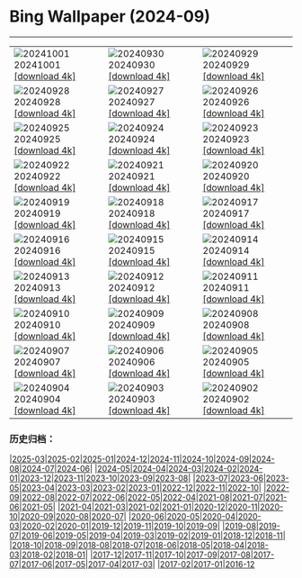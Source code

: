 # Bing Wallpaper (2024-09)
**************

<table><tr><td><img src="https://www.bing.com/th?id=OHR.WalrusNorway_PT-BR4604487839_1920x1080.jpg" alt="20241001"> 20241001 <a href="https://www.bing.com/th?id=OHR.WalrusNorway_PT-BR4604487839_UHD.jpg">[download 4k]</a></td><td><img src="https://www.bing.com/th?id=OHR.ConnecticutBridge_PT-BR4352188943_1920x1080.jpg" alt="20240930"> 20240930 <a href="https://www.bing.com/th?id=OHR.ConnecticutBridge_PT-BR4352188943_UHD.jpg">[download 4k]</a></td><td><img src="https://www.bing.com/th?id=OHR.FloridaSeashore_PT-BR4145108998_1920x1080.jpg" alt="20240929"> 20240929 <a href="https://www.bing.com/th?id=OHR.FloridaSeashore_PT-BR4145108998_UHD.jpg">[download 4k]</a></td></tr><tr><td><img src="https://www.bing.com/th?id=OHR.VeniceAerial_PT-BR3049943279_1920x1080.jpg" alt="20240928"> 20240928 <a href="https://www.bing.com/th?id=OHR.VeniceAerial_PT-BR3049943279_UHD.jpg">[download 4k]</a></td><td><img src="https://www.bing.com/th?id=OHR.LittleToucanet_PT-BR1307591671_1920x1080.jpg" alt="20240927"> 20240927 <a href="https://www.bing.com/th?id=OHR.LittleToucanet_PT-BR1307591671_UHD.jpg">[download 4k]</a></td><td><img src="https://www.bing.com/th?id=OHR.GiantSequoias_PT-BR0989155735_1920x1080.jpg" alt="20240926"> 20240926 <a href="https://www.bing.com/th?id=OHR.GiantSequoias_PT-BR0989155735_UHD.jpg">[download 4k]</a></td></tr><tr><td><img src="https://www.bing.com/th?id=OHR.SkaftafellWaterfall_PT-BR0775400551_1920x1080.jpg" alt="20240925"> 20240925 <a href="https://www.bing.com/th?id=OHR.SkaftafellWaterfall_PT-BR0775400551_UHD.jpg">[download 4k]</a></td><td><img src="https://www.bing.com/th?id=OHR.IcebergOtter_PT-BR0553443956_1920x1080.jpg" alt="20240924"> 20240924 <a href="https://www.bing.com/th?id=OHR.IcebergOtter_PT-BR0553443956_UHD.jpg">[download 4k]</a></td><td><img src="https://www.bing.com/th?id=OHR.Primavera_PT-BR5788355112_1920x1080.jpg" alt="20240923"> 20240923 <a href="https://www.bing.com/th?id=OHR.Primavera_PT-BR5788355112_UHD.jpg">[download 4k]</a></td></tr><tr><td><img src="https://www.bing.com/th?id=OHR.DiadaArvore_PT-BR9942268995_1920x1080.jpg" alt="20240922"> 20240922 <a href="https://www.bing.com/th?id=OHR.DiadaArvore_PT-BR9942268995_UHD.jpg">[download 4k]</a></td><td><img src="https://www.bing.com/th?id=OHR.OcracokeLight_PT-BR0175808147_1920x1080.jpg" alt="20240921"> 20240921 <a href="https://www.bing.com/th?id=OHR.OcracokeLight_PT-BR0175808147_UHD.jpg">[download 4k]</a></td><td><img src="https://www.bing.com/th?id=OHR.DiaNacionaldoTeatro_PT-BR7232325945_1920x1080.jpg" alt="20240920"> 20240920 <a href="https://www.bing.com/th?id=OHR.DiaNacionaldoTeatro_PT-BR7232325945_UHD.jpg">[download 4k]</a></td></tr><tr><td><img src="https://www.bing.com/th?id=OHR.GujoHachiman_PT-BR3323033809_1920x1080.jpg" alt="20240919"> 20240919 <a href="https://www.bing.com/th?id=OHR.GujoHachiman_PT-BR3323033809_UHD.jpg">[download 4k]</a></td><td><img src="https://www.bing.com/th?id=OHR.MidAutumnSingapore_PT-BR5635809883_1920x1080.jpg" alt="20240918"> 20240918 <a href="https://www.bing.com/th?id=OHR.MidAutumnSingapore_PT-BR5635809883_UHD.jpg">[download 4k]</a></td><td><img src="https://www.bing.com/th?id=OHR.SunriseWallabies_PT-BR5783760197_1920x1080.jpg" alt="20240917"> 20240917 <a href="https://www.bing.com/th?id=OHR.SunriseWallabies_PT-BR5783760197_UHD.jpg">[download 4k]</a></td></tr><tr><td><img src="https://www.bing.com/th?id=OHR.CalabriaPeperoncino_PT-BR8530214805_1920x1080.jpg" alt="20240916"> 20240916 <a href="https://www.bing.com/th?id=OHR.CalabriaPeperoncino_PT-BR8530214805_UHD.jpg">[download 4k]</a></td><td><img src="https://www.bing.com/th?id=OHR.RapaNuiSunrise_PT-BR6063530742_1920x1080.jpg" alt="20240915"> 20240915 <a href="https://www.bing.com/th?id=OHR.RapaNuiSunrise_PT-BR6063530742_UHD.jpg">[download 4k]</a></td><td><img src="https://www.bing.com/th?id=OHR.PointReyes_PT-BR8277913386_1920x1080.jpg" alt="20240914"> 20240914 <a href="https://www.bing.com/th?id=OHR.PointReyes_PT-BR8277913386_UHD.jpg">[download 4k]</a></td></tr><tr><td><img src="https://www.bing.com/th?id=OHR.DolphinReunion_PT-BR8025622682_1920x1080.jpg" alt="20240913"> 20240913 <a href="https://www.bing.com/th?id=OHR.DolphinReunion_PT-BR8025622682_UHD.jpg">[download 4k]</a></td><td><img src="https://www.bing.com/th?id=OHR.EltzCastle_PT-BR6770414719_1920x1080.jpg" alt="20240912"> 20240912 <a href="https://www.bing.com/th?id=OHR.EltzCastle_PT-BR6770414719_UHD.jpg">[download 4k]</a></td><td><img src="https://www.bing.com/th?id=OHR.BridgeLisbon_PT-BR7212632262_1920x1080.jpg" alt="20240911"> 20240911 <a href="https://www.bing.com/th?id=OHR.BridgeLisbon_PT-BR7212632262_UHD.jpg">[download 4k]</a></td></tr><tr><td><img src="https://www.bing.com/th?id=OHR.IguazuRainbow_PT-BR7775661290_1920x1080.jpg" alt="20240910"> 20240910 <a href="https://www.bing.com/th?id=OHR.IguazuRainbow_PT-BR7775661290_UHD.jpg">[download 4k]</a></td><td><img src="https://www.bing.com/th?id=OHR.StockholmLibrary_PT-BR3203792144_1920x1080.jpg" alt="20240909"> 20240909 <a href="https://www.bing.com/th?id=OHR.StockholmLibrary_PT-BR3203792144_UHD.jpg">[download 4k]</a></td><td><img src="https://www.bing.com/th?id=OHR.IndependenciaBrasil_PT-BR0488632296_1920x1080.jpg" alt="20240908"> 20240908 <a href="https://www.bing.com/th?id=OHR.IndependenciaBrasil_PT-BR0488632296_UHD.jpg">[download 4k]</a></td></tr><tr><td><img src="https://www.bing.com/th?id=OHR.GlenariffPark_PT-BR3219733810_1920x1080.jpg" alt="20240907"> 20240907 <a href="https://www.bing.com/th?id=OHR.GlenariffPark_PT-BR3219733810_UHD.jpg">[download 4k]</a></td><td><img src="https://www.bing.com/th?id=OHR.RioNegroSolimoes_PT-BR3787535047_1920x1080.jpg" alt="20240906"> 20240906 <a href="https://www.bing.com/th?id=OHR.RioNegroSolimoes_PT-BR3787535047_UHD.jpg">[download 4k]</a></td><td><img src="https://www.bing.com/th?id=OHR.DuskyOwls_PT-BR7151379971_1920x1080.jpg" alt="20240905"> 20240905 <a href="https://www.bing.com/th?id=OHR.DuskyOwls_PT-BR7151379971_UHD.jpg">[download 4k]</a></td></tr><tr><td><img src="https://www.bing.com/th?id=OHR.AlpineLakes_PT-BR5855305419_1920x1080.jpg" alt="20240904"> 20240904 <a href="https://www.bing.com/th?id=OHR.AlpineLakes_PT-BR5855305419_UHD.jpg">[download 4k]</a></td><td><img src="https://www.bing.com/th?id=OHR.BuracodasAraras_PT-BR5512338223_1920x1080.jpg" alt="20240903"> 20240903 <a href="https://www.bing.com/th?id=OHR.BuracodasAraras_PT-BR5512338223_UHD.jpg">[download 4k]</a></td><td><img src="https://www.bing.com/th?id=OHR.ThamesLondon_PT-BR5304149458_1920x1080.jpg" alt="20240902"> 20240902 <a href="https://www.bing.com/th?id=OHR.ThamesLondon_PT-BR5304149458_UHD.jpg">[download 4k]</a></td></tr></table>

### 历史归档：

|[2025-03](/../2025-03/2025-03.md)|[2025-02](/../2025-02/2025-02.md)|[2025-01](/../2025-01/2025-01.md)|[2024-12](/../2024-12/2024-12.md)|[2024-11](/../2024-11/2024-11.md)|[2024-10](/../2024-10/2024-10.md)|[2024-09](/2024-09.md)|[2024-08](/../2024-08/2024-08.md)|[2024-07](/../2024-07/2024-07.md)|[2024-06](/../2024-06/2024-06.md)|
|[2024-05](/../2024-05/2024-05.md)|[2024-04](/../2024-04/2024-04.md)|[2024-03](/../2024-03/2024-03.md)|[2024-02](/../2024-02/2024-02.md)|[2024-01](/../2024-01/2024-01.md)|[2023-12](/../2023-12/2023-12.md)|[2023-11](/../2023-11/2023-11.md)|[2023-10](/../2023-10/2023-10.md)|[2023-09](/../2023-09/2023-09.md)|[2023-08](/../2023-08/2023-08.md)|
|[2023-07](/../2023-07/2023-07.md)|[2023-06](/../2023-06/2023-06.md)|[2023-05](/../2023-05/2023-05.md)|[2023-04](/../2023-04/2023-04.md)|[2023-03](/../2023-03/2023-03.md)|[2023-02](/../2023-02/2023-02.md)|[2023-01](/../2023-01/2023-01.md)|[2022-12](/../2022-12/2022-12.md)|[2022-11](/../2022-11/2022-11.md)|[2022-10](/../2022-10/2022-10.md)|
|[2022-09](/../2022-09/2022-09.md)|[2022-08](/../2022-08/2022-08.md)|[2022-07](/../2022-07/2022-07.md)|[2022-06](/../2022-06/2022-06.md)|[2022-05](/../2022-05/2022-05.md)|[2022-04](/../2022-04/2022-04.md)|[2021-08](/../2021-08/2021-08.md)|[2021-07](/../2021-07/2021-07.md)|[2021-06](/../2021-06/2021-06.md)|[2021-05](/../2021-05/2021-05.md)|
|[2021-04](/../2021-04/2021-04.md)|[2021-03](/../2021-03/2021-03.md)|[2021-02](/../2021-02/2021-02.md)|[2021-01](/../2021-01/2021-01.md)|[2020-12](/../2020-12/2020-12.md)|[2020-11](/../2020-11/2020-11.md)|[2020-10](/../2020-10/2020-10.md)|[2020-09](/../2020-09/2020-09.md)|[2020-08](/../2020-08/2020-08.md)|[2020-07](/../2020-07/2020-07.md)|
|[2020-06](/../2020-06/2020-06.md)|[2020-05](/../2020-05/2020-05.md)|[2020-04](/../2020-04/2020-04.md)|[2020-03](/../2020-03/2020-03.md)|[2020-02](/../2020-02/2020-02.md)|[2020-01](/../2020-01/2020-01.md)|[2019-12](/../2019-12/2019-12.md)|[2019-11](/../2019-11/2019-11.md)|[2019-10](/../2019-10/2019-10.md)|[2019-09](/../2019-09/2019-09.md)|
|[2019-08](/../2019-08/2019-08.md)|[2019-07](/../2019-07/2019-07.md)|[2019-06](/../2019-06/2019-06.md)|[2019-05](/../2019-05/2019-05.md)|[2019-04](/../2019-04/2019-04.md)|[2019-03](/../2019-03/2019-03.md)|[2019-02](/../2019-02/2019-02.md)|[2019-01](/../2019-01/2019-01.md)|[2018-12](/../2018-12/2018-12.md)|[2018-11](/../2018-11/2018-11.md)|
|[2018-10](/../2018-10/2018-10.md)|[2018-09](/../2018-09/2018-09.md)|[2018-08](/../2018-08/2018-08.md)|[2018-07](/../2018-07/2018-07.md)|[2018-06](/../2018-06/2018-06.md)|[2018-05](/../2018-05/2018-05.md)|[2018-04](/../2018-04/2018-04.md)|[2018-03](/../2018-03/2018-03.md)|[2018-02](/../2018-02/2018-02.md)|[2018-01](/../2018-01/2018-01.md)|
|[2017-12](/../2017-12/2017-12.md)|[2017-11](/../2017-11/2017-11.md)|[2017-10](/../2017-10/2017-10.md)|[2017-09](/../2017-09/2017-09.md)|[2017-08](/../2017-08/2017-08.md)|[2017-07](/../2017-07/2017-07.md)|[2017-06](/../2017-06/2017-06.md)|[2017-05](/../2017-05/2017-05.md)|[2017-04](/../2017-04/2017-04.md)|[2017-03](/../2017-03/2017-03.md)|
|[2017-02](/../2017-02/2017-02.md)|[2017-01](/../2017-01/2017-01.md)|[2016-12](/../2016-12/2016-12.md)